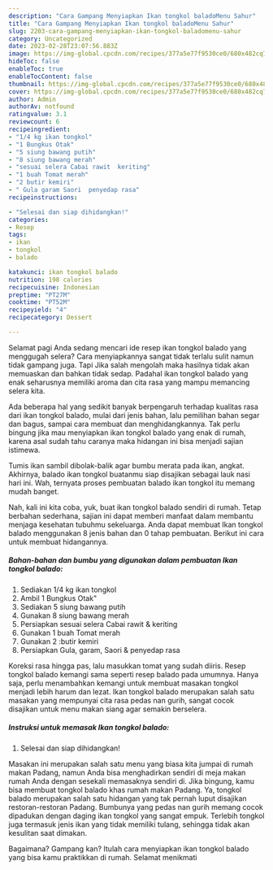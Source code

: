 ```yaml
---
description: "Cara Gampang Menyiapkan Ikan tongkol baladoMenu Sahur"
title: "Cara Gampang Menyiapkan Ikan tongkol baladoMenu Sahur"
slug: 2203-cara-gampang-menyiapkan-ikan-tongkol-baladomenu-sahur
category: Uncategorized
date: 2023-02-28T23:07:56.883Z
image: https://img-global.cpcdn.com/recipes/377a5e77f9530ce0/680x482cq70/ikan-tongkol-balado-foto-resep-utama.jpg
hideToc: false
enableToc: true
enableTocContent: false
thumbnail: https://img-global.cpcdn.com/recipes/377a5e77f9530ce0/680x482cq70/ikan-tongkol-balado-foto-resep-utama.jpg
cover: https://img-global.cpcdn.com/recipes/377a5e77f9530ce0/680x482cq70/ikan-tongkol-balado-foto-resep-utama.jpg
author: Admin
authorAv: notfound
ratingvalue: 3.1
reviewcount: 6
recipeingredient:
- "1/4 kg ikan tongkol"
- "1 Bungkus Otak"
- "5 siung bawang putih"
- "8 siung bawang merah"
- "sesuai selera Cabai rawit  keriting"
- "1 buah Tomat merah"
- "2 butir kemiri"
- " Gula garam Saori  penyedap rasa"
recipeinstructions:

- "Selesai dan siap dihidangkan!"
categories:
- Resep
tags:
- ikan
- tongkol
- balado

katakunci: ikan tongkol balado 
nutrition: 198 calories
recipecuisine: Indonesian
preptime: "PT27M"
cooktime: "PT52M"
recipeyield: "4"
recipecategory: Dessert

---
```



Selamat pagi Anda sedang mencari ide resep ikan tongkol balado yang menggugah selera? Cara menyiapkannya sangat tidak terlalu sulit namun tidak gampang juga. Tapi Jika salah mengolah maka hasilnya tidak akan memuaskan dan bahkan tidak sedap. Padahal ikan tongkol balado yang enak seharusnya memiliki aroma dan cita rasa yang mampu memancing selera kita.


Ada beberapa hal yang sedikit banyak berpengaruh terhadap kualitas rasa dari ikan tongkol balado, mulai dari jenis bahan, lalu pemilihan bahan segar dan bagus, sampai cara membuat dan menghidangkannya. Tak perlu bingung jika mau menyiapkan ikan tongkol balado yang enak di rumah, karena asal sudah tahu caranya maka hidangan ini bisa menjadi sajian istimewa.

Tumis ikan sambil dibolak-balik agar bumbu merata pada ikan, angkat. Akhirnya, balado ikan tongkol buatanmu siap disajikan sebagai lauk nasi hari ini. Wah, ternyata proses pembuatan balado ikan tongkol itu memang mudah banget.


Nah, kali ini kita coba, yuk, buat ikan tongkol balado sendiri di rumah. Tetap berbahan sederhana, sajian ini dapat memberi manfaat dalam membantu menjaga kesehatan tubuhmu sekeluarga. Anda dapat membuat Ikan tongkol balado menggunakan 8 jenis bahan dan 0 tahap pembuatan. Berikut ini cara untuk membuat hidangannya.

<!--inarticleads1-->

##### Bahan-bahan dan bumbu yang digunakan dalam pembuatan Ikan tongkol balado:

1. Sediakan 1/4 kg ikan tongkol
1. Ambil 1 Bungkus Otak&#34;
1. Sediakan 5 siung bawang putih
1. Gunakan 8 siung bawang merah
1. Persiapkan sesuai selera Cabai rawit &amp; keriting
1. Gunakan 1 buah Tomat merah
1. Gunakan 2 :butir kemiri
1. Persiapkan  Gula, garam, Saori &amp; penyedap rasa


Koreksi rasa hingga pas, lalu masukkan tomat yang sudah diiris. Resep tongkol balado kemangi sama seperti resep balado pada umumnya. Hanya saja, perlu menambahkan kemangi untuk membuat masakan tongkol menjadi lebih harum dan lezat. Ikan tongkol balado merupakan salah satu masakan yang mempunyai cita rasa pedas nan gurih, sangat cocok disajikan untuk menu makan siang agar semakin berselera. 

<!--inarticleads2-->

##### Instruksi untuk memasak Ikan tongkol balado:


1. Selesai dan siap dihidangkan!

Masakan ini merupakan salah satu menu yang biasa kita jumpai di rumah makan Padang, namun Anda bisa menghadirkan sendiri di meja makan rumah Anda dengan sesekali memasaknya sendiri di. Jika bingung, kamu bisa membuat tongkol balado khas rumah makan Padang. Ya, tongkol balado merupakan salah satu hidangan yang tak pernah luput disajikan restoran-restoran Padang. Bumbunya yang pedas nan gurih memang cocok dipadukan dengan daging ikan tongkol yang sangat empuk. Terlebih tongkol juga termasuk jenis ikan yang tidak memiliki tulang, sehingga tidak akan kesulitan saat dimakan. 

Bagaimana? Gampang kan? Itulah cara menyiapkan ikan tongkol balado yang bisa kamu praktikkan di rumah. Selamat menikmati
